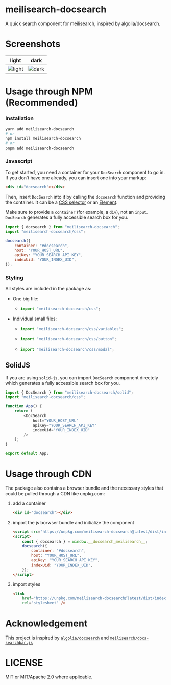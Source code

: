 # meilisearch-docsearch

A quick search component for meilisearch, inspired by algolia/docsearch.

# Screenshots

| light                                                                                              | dark                                                                                             |
| -------------------------------------------------------------------------------------------------- | ------------------------------------------------------------------------------------------------ |
| ![light](https://github.com/tauri-apps/meilisearch-docsearch/raw/dev/.github/screenshot-light.png) | ![dark](https://github.com/tauri-apps/meilisearch-docsearch/raw/dev/.github/screenshot-dark.png) |

# Usage through NPM (Recommended)

### Installation

```sh
yarn add meilisearch-docsearch
# or
npm install meilisearch-docsearch
# or
pnpm add meilisearch-docsearch
```

### Javascript

To get started, you need a container for your `DocSearch` component to go in. If
you don’t have one already, you can insert one into your markup:

```html
<div id="docsearch"></div>
```

Then, insert `DocSearch` into it by calling the `docsearch` function and
providing the container. It can be a
[CSS selector](https://developer.mozilla.org/en-US/docs/web/css/css_selectors)
or an [Element](https://developer.mozilla.org/en-us/docs/web/api/htmlelement).

Make sure to provide a `container` (for example, a `div`), not an `input`.
`DocSearch` generates a fully accessible search box for you.

```js
import { docsearch } from "meilisearch-docsearch";
import "meilisearch-docsearch/css";

docsearch({
	container: "#docsearch",
	host: "YOUR_HOST_URL",
	apiKey: "YOUR_SEARCH_API_KEY",
	indexUid: "YOUR_INDEX_UID",
});
```

### Styling

All styles are included in the package as:

-   One big file:
    -   ```js
        import "meilisearch-docsearch/css";
        ```
-   Individual small files:
    -   ```js
        import "meilisearch-docsearch/css/variables";
        ```
    -   ```js
        import "meilisearch-docsearch/css/button";
        ```
    -   ```js
        import "meilisearch-docsearch/css/modal";
        ```

## SolidJS

If you are using `solid-js`, you can import `DocSearch` component directely
which generates a fully accessible search box for you.

```js
import { DocSearch } from "meilisearch-docsearch/solid";
import "meilisearch-docsearch/css";

function App() {
	return (
		<DocSearch
			host="YOUR_HOST_URL"
			apiKey="YOUR_SEARCH_API_KEY"
			indexUid="YOUR_INDEX_UID"
		/>
	);
}

export default App;
```

# Usage through CDN

The package also contains a browser bundle and the necessary styles that could
be pulled through a CDN like unpkg.com:

1. add a container

    ```html
    <div id="docsearch"></div>
    ```

2. import the js borwser bundle and initialize the component

    ```html
    <script src="https://unpkg.com/meilisearch-docsearch@latest/dist/index.global.js"></script>
    <script>
    	const { docsearch } = window.__docsearch_meilisearch__;
    	docsearch({
    		container: "#docsearch",
    		host: "YOUR_HOST_URL",
    		apiKey: "YOUR_SEARCH_API_KEY",
    		indexUid: "YOUR_INDEX_UID",
    	});
    </script>
    ```

3. import styles

    ```html
    <link
    	href="https://unpkg.com/meilisearch-docsearch@latest/dist/index.css"
    	rel="stylesheet" />
    ```

# Acknowledgement

This project is inspired by
[`algolia/docsearch`](https://github.com/algolia/docsearch/) and
[`meilisearch/docs-searchbar.js`](https://github.com/meilisearch/docs-searchbar.js/)

# LICENSE

MIT or MIT/Apache 2.0 where applicable.
